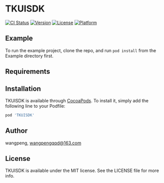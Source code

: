 # TKUISDK

[![CI Status](https://img.shields.io/travis/wangpeng/TKUISDK.svg?style=flat)](https://travis-ci.org/wangpeng/TKUISDK)
[![Version](https://img.shields.io/cocoapods/v/TKUISDK.svg?style=flat)](https://cocoapods.org/pods/TKUISDK)
[![License](https://img.shields.io/cocoapods/l/TKUISDK.svg?style=flat)](https://cocoapods.org/pods/TKUISDK)
[![Platform](https://img.shields.io/cocoapods/p/TKUISDK.svg?style=flat)](https://cocoapods.org/pods/TKUISDK)

## Example

To run the example project, clone the repo, and run `pod install` from the Example directory first.

## Requirements

## Installation

TKUISDK is available through [CocoaPods](https://cocoapods.org). To install
it, simply add the following line to your Podfile:

```ruby
pod 'TKUISDK'
```

## Author

wangpeng, wangpengqqd@163.com

## License

TKUISDK is available under the MIT license. See the LICENSE file for more info.
